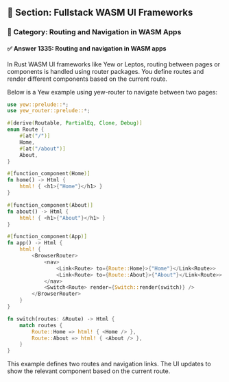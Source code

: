 ## 📘 Section: Fullstack WASM UI Frameworks  
### 🔹 Category: Routing and Navigation in WASM Apps  
#### ✅ Answer 1335: Routing and navigation in WASM apps

In Rust WASM UI frameworks like Yew or Leptos, routing between pages or components is handled using router packages. You define routes and render different components based on the current route.

Below is a Yew example using yew-router to navigate between two pages:

```rust
use yew::prelude::*;
use yew_router::prelude::*;

#[derive(Routable, PartialEq, Clone, Debug)]
enum Route {
    #[at("/")]
    Home,
    #[at("/about")]
    About,
}

#[function_component(Home)]
fn home() -> Html {
    html! { <h1>{"Home"}</h1> }
}

#[function_component(About)]
fn about() -> Html {
    html! { <h1>{"About"}</h1> }
}

#[function_component(App)]
fn app() -> Html {
    html! {
        <BrowserRouter>
            <nav>
                <Link<Route> to={Route::Home}>{"Home"}</Link<Route>>
                <Link<Route> to={Route::About}>{"About"}</Link<Route>>
            </nav>
            <Switch<Route> render={Switch::render(switch)} />
        </BrowserRouter>
    }
}

fn switch(routes: &Route) -> Html {
    match routes {
        Route::Home => html! { <Home /> },
        Route::About => html! { <About /> },
    }
}
```

This example defines two routes and navigation links. The UI updates to show the relevant component based on the current route.
